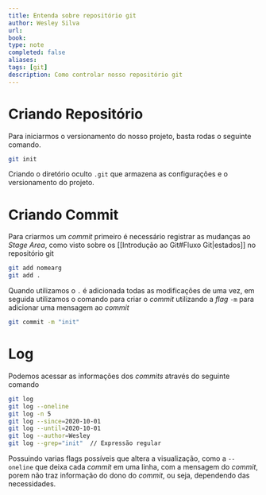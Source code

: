 ```yaml
---
title: Entenda sobre repositório git
author: Wesley Silva
url:
book:
type: note
completed: false
aliases:
tags: [git]
description: Como controlar nosso repositório git
---
```

# Criando Repositório
Para iniciarmos o versionamento do nosso projeto, basta rodas o seguinte comando.

```sh
git init
```

Criando o diretório oculto `.git` que armazena as configurações e o versionamento do projeto.

# Criando Commit
Para criarmos um _commit_ primeiro é necessário registrar as mudanças ao _Stage Area_, como visto sobre os [[Introdução ao Git#Fluxo Git|estados]] no repositório git

```sh
git add nomearg
git add .
```

Quando utilizamos o `.` é adicionada todas as modificações de uma vez, em seguida utilizamos o comando para criar o _commit_ utilizando a _flag_ `-m` para adicionar uma mensagem ao _commit_

```sh
git commit -m "init"
```

# Log
Podemos acessar as informações dos _commits_ através do seguinte comando

```sh
git log
git log --oneline
git log -n 5
git log --since=2020-10-01
git log --until=2020-10-01
git log --author=Wesley
git log --grep="init"  // Expressão regular
```

Possuindo varias flags possíveis que altera a visualização, como a `--oneline` que deixa cada _commit_ em uma linha, com a mensagem do _commit_, porem não traz informação do dono do _commit_, ou seja, dependendo das necessidades.